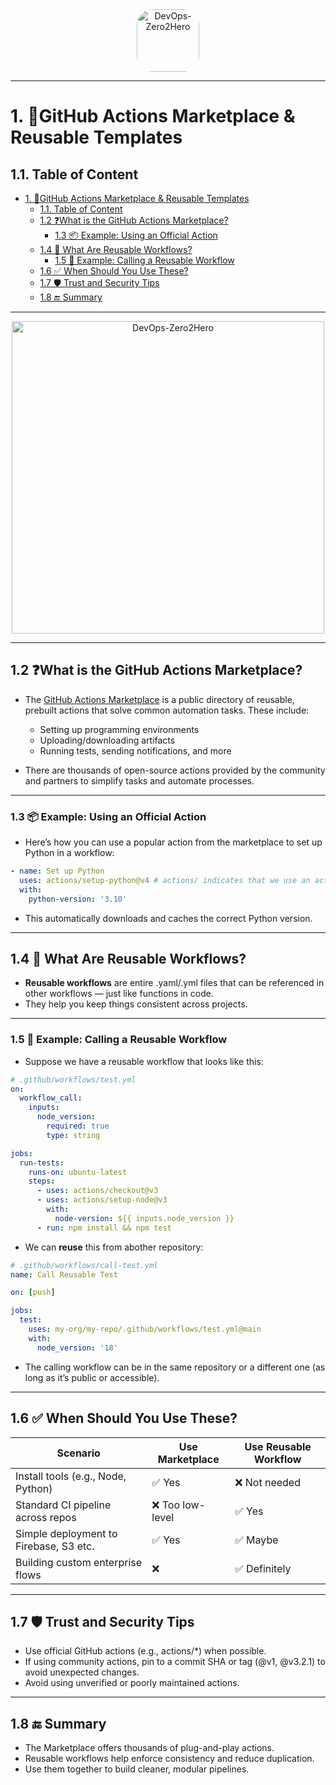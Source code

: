 <!-- omit in toc -->
<div align="center">
  <img src="/Content/github-actions/resources/logos/github-actions-logo.png" alt="DevOps-Zero2Hero" width="100" style="border-radius: 25%;padd">
</div>

---

# 1. 🛒GitHub Actions Marketplace & Reusable Templates

## 1.1. Table of Content

- [1. 🛒GitHub Actions Marketplace \& Reusable Templates](#1-github-actions-marketplace--reusable-templates)
  - [1.1. Table of Content](#11-table-of-content)
  - [1.2 ❓What is the GitHub Actions Marketplace?](#12-what-is-the-github-actions-marketplace)
    - [1.3 📦 Example: Using an Official Action](#13--example-using-an-official-action)
  - [1.4 🧩 What Are Reusable Workflows?](#14--what-are-reusable-workflows)
    - [1.5 🧪 Example: Calling a Reusable Workflow](#15--example-calling-a-reusable-workflow)
  - [1.6 ✅ When Should You Use These?](#16--when-should-you-use-these)
  - [1.7 🛡️ Trust and Security Tips](#17-️-trust-and-security-tips)
  - [1.8 🔚 Summary](#18--summary)

---

<div align="center">
  <img src="/resources/images/cover-rounded.png" alt="DevOps-Zero2Hero" width="500">
</div>

---

## 1.2 ❓What is the GitHub Actions Marketplace?
- The [GitHub Actions Marketplace](https://github.com/marketplace?type=actions) is a public directory of reusable, prebuilt actions that solve common automation tasks. These include:

  - Setting up programming environments
  - Uploading/downloading artifacts
  - Running tests, sending notifications, and more

- There are thousands of open-source actions provided by the community and partners to simplify tasks and automate processes.

---

### 1.3 📦 Example: Using an Official Action

- Here’s how you can use a popular action from the marketplace to set up Python in a workflow:

```yaml
- name: Set up Python
  uses: actions/setup-python@v4 # actions/ indicates that we use an action from the marketplace 
  with:
    python-version: '3.10'
```

- This automatically downloads and caches the correct Python version.

---

## 1.4 🧩 What Are Reusable Workflows?

- **Reusable workflows** are entire .yaml/.yml files that can be referenced in other workflows — just like functions in code.
- They help you keep things consistent across projects.

---

### 1.5 🧪 Example: Calling a Reusable Workflow

- Suppose we have a reusable workflow that looks like this:

```yaml
# .github/workflows/test.yml
on:
  workflow_call:
    inputs:
      node_version:
        required: true
        type: string

jobs:
  run-tests:
    runs-on: ubuntu-latest
    steps:
      - uses: actions/checkout@v3
      - uses: actions/setup-node@v3
        with:
          node-version: ${{ inputs.node_version }}
      - run: npm install && npm test
```

- We can **reuse** this from abother repository:

```yaml
# .github/workflows/call-test.yml
name: Call Reusable Test

on: [push]

jobs:
  test:
    uses: my-org/my-repo/.github/workflows/test.yml@main
    with:
      node_version: '18'
```
- The calling workflow can be in the same repository or a different one (as long as it’s public or accessible).

---

## 1.6 ✅ When Should You Use These?

| Scenario                             | Use Marketplace | Use Reusable Workflow |
|--------------------------------------|------------------|------------------------|
| Install tools (e.g., Node, Python)   | ✅ Yes           | ❌ Not needed          |
| Standard CI pipeline across repos    | ❌ Too low-level | ✅ Yes                 |
| Simple deployment to Firebase, S3 etc.| ✅ Yes           | ✅ Maybe               |
| Building custom enterprise flows     | ❌               | ✅ Definitely          |

---

## 1.7 🛡️ Trust and Security Tips
- Use official GitHub actions (e.g., actions/*) when possible.
- If using community actions, pin to a commit SHA or tag (@v1, @v3.2.1) to avoid unexpected changes.
- Avoid using unverified or poorly maintained actions.

---

## 1.8 🔚 Summary
- The Marketplace offers thousands of plug-and-play actions.
- Reusable workflows help enforce consistency and reduce duplication.
- Use them together to build cleaner, modular pipelines.